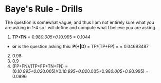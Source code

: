 # Baye's Rule - Drills

The question is somewhat vague, and thus I am not entirely sure what you are asking in 1-4 so I will define and compute what I believe you are asking.


1. **TP+TN** = 0.98*0.005+0.1*0.995 = 0.1044
  * **or** is the question asking this: **P(+|D)** = TP/(TP+FP) =  = 0.04693487
2. 0.98
4. 0.9
4. (FP+FN)/(TP+FP+TN+FN) = (0.1*0.995+0.02*0.005)/(0.1*0.995+0.02*0.005+0.98*0.005+0.9*0.995) = 0.0996